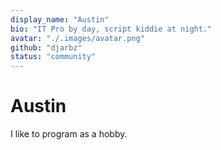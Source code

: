 ```yaml
---
display_name: "Austin"
bio: "IT Pro by day, script kiddie at night."
avatar: "./.images/avatar.png"
github: "djarbz"
status: "community"
---
```


# Austin

I like to program as a hobby.
